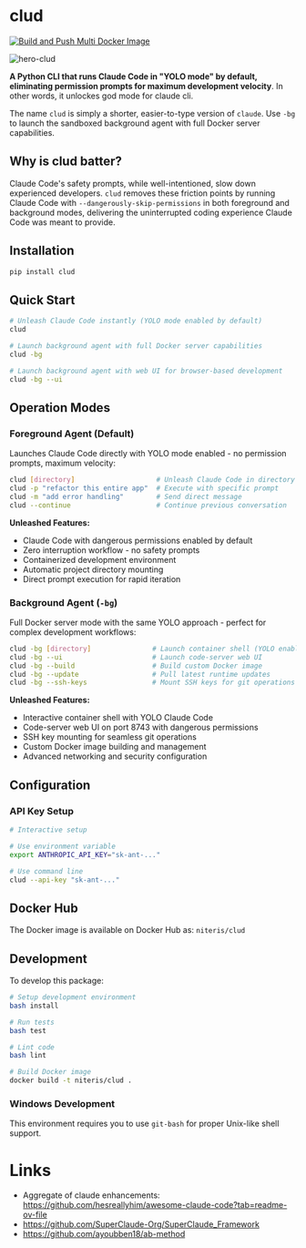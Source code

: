 # clud

[![Build and Push Multi Docker Image](https://github.com/zackees/clud/actions/workflows/build_multi_docker_image.yml/badge.svg)](https://github.com/zackees/clud/actions/workflows/build_multi_docker_image.yml)

![hero-clud](https://github.com/user-attachments/assets/4009dfee-e703-446d-b073-80d826708a10)

**A Python CLI that runs Claude Code in "YOLO mode" by default, eliminating permission prompts for maximum development velocity**. In other words, it unlockes god mode for claude cli.

The name `clud` is simply a shorter, easier-to-type version of `claude`. Use `-bg` to launch the sandboxed background agent with full Docker server capabilities.

## Why is clud batter?

Claude Code's safety prompts, while well-intentioned, slow down experienced developers. `clud` removes these friction points by running Claude Code with `--dangerously-skip-permissions` in both foreground and background modes, delivering the uninterrupted coding experience Claude Code was meant to provide.

## Installation

```bash
pip install clud
```

## Quick Start

```bash
# Unleash Claude Code instantly (YOLO mode enabled by default)
clud

# Launch background agent with full Docker server capabilities
clud -bg

# Launch background agent with web UI for browser-based development
clud -bg --ui
```

## Operation Modes

### Foreground Agent (Default)

Launches Claude Code directly with YOLO mode enabled - no permission prompts, maximum velocity:

```bash
clud [directory]                    # Unleash Claude Code in directory
clud -p "refactor this entire app"  # Execute with specific prompt
clud -m "add error handling"        # Send direct message
clud --continue                     # Continue previous conversation
```

**Unleashed Features:**
- Claude Code with dangerous permissions enabled by default
- Zero interruption workflow - no safety prompts
- Containerized development environment
- Automatic project directory mounting
- Direct prompt execution for rapid iteration

### Background Agent (`-bg`)

Full Docker server mode with the same YOLO approach - perfect for complex development workflows:

```bash
clud -bg [directory]               # Launch container shell (YOLO enabled)
clud -bg --ui                      # Launch code-server web UI
clud -bg --build                   # Build custom Docker image
clud -bg --update                  # Pull latest runtime updates
clud -bg --ssh-keys                # Mount SSH keys for git operations
```

**Unleashed Features:**
- Interactive container shell with YOLO Claude Code
- Code-server web UI on port 8743 with dangerous permissions
- SSH key mounting for seamless git operations
- Custom Docker image building and management
- Advanced networking and security configuration

## Configuration

### API Key Setup

```bash
# Interactive setup

# Use environment variable
export ANTHROPIC_API_KEY="sk-ant-..."

# Use command line
clud --api-key "sk-ant-..."
```

## Docker Hub

The Docker image is available on Docker Hub as: `niteris/clud`

## Development

To develop this package:

```bash
# Setup development environment
bash install

# Run tests
bash test

# Lint code
bash lint

# Build Docker image
docker build -t niteris/clud .
```

### Windows Development

This environment requires you to use `git-bash` for proper Unix-like shell support.


# Links
  * Aggregate of claude enhancements: https://github.com/hesreallyhim/awesome-claude-code?tab=readme-ov-file
  * https://github.com/SuperClaude-Org/SuperClaude_Framework
  * https://github.com/ayoubben18/ab-method
